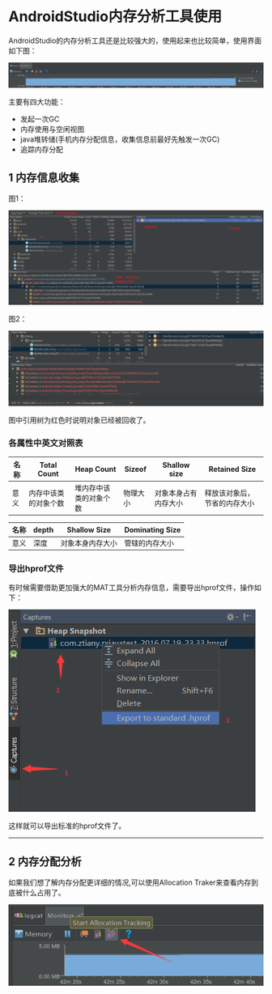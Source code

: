 # AndroidStudio内存分析工具使用

AndroidStudio的内存分析工具还是比较强大的，使用起来也比较简单，使用界面如下图：

![](../images/c53852e5-f24e-4972-b850-346b45955d69.png)

主要有四大功能：

- 发起一次GC
- 内存使用与空闲视图
- java堆转储(手机内存分配信息，收集信息前最好先触发一次GC)
- 追踪内存分配

## 1 内存信息收集

图1：

![](../images/2a5a1316-f5ce-41db-843d-e2dd0889e413.png)

图2：

![](../images/ff6b946e-2641-41fc-abeb-0d05a4146c4b.png)

图中引用树为红色时说明对象已经被回收了。

### 各属性中英文对照表

| 名称 | Total Count | Heap Count | Sizeof | Shallow size | Retained Size |
| --- | --- | --- | --- | --- | --- |
| 意义 | 内存中该类的对象个数 | 堆内存中该类的对象个数 | 物理大小 | 对象本身占有内存大小 | 释放该对象后，节省的内存大小 |

| 名称 | depth | Shallow Size | Dominating Size |
| --- | --- | --- | --- |
| 意义 | 深度 | 对象本身内存大小 | 管辖的内存大小 |

### 导出hprof文件

有时候需要借助更加强大的MAT工具分析内存信息，需要导出hprof文件，操作如下：

![](../images/839a248a-aa68-4420-ae6b-167d0bca3bbe.png)

这样就可以导出标准的hprof文件了。

---
## 2 内存分配分析

如果我们想了解内存分配更详细的情况,可以使用Allocation Traker来查看内存到底被什么占用了。

![](../images/3bf0cd06-da3e-470b-a51e-6ceed87b05af.png)